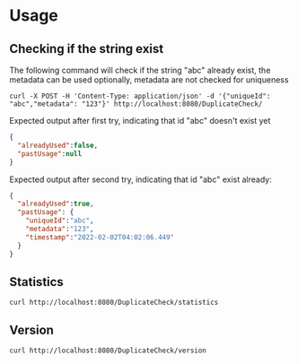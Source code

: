 # Usage
## Checking if the string exist
The following command will check if the string "abc" already exist, the metadata can be used optionally, metadata are not checked for uniqueness
```shell
curl -X POST -H 'Content-Type: application/json' -d '{"uniqueId": "abc","metadata": "123"}' http://localhost:8080/DuplicateCheck/
```
Expected output after first try, indicating that id "abc" doesn't exist yet
```json
{
  "alreadyUsed":false,
  "pastUsage":null
}
```

Expected output after second try, indicating that id "abc" exist already:
```json
{
  "alreadyUsed":true,
  "pastUsage": {
    "uniqueId":"abc",
    "metadata":"123",
    "timestamp":"2022-02-02T04:02:06.449"
  }
}
```

## Statistics
```shell
curl http://localhost:8080/DuplicateCheck/statistics
```

## Version
```shell
curl http://localhost:8080/DuplicateCheck/version
```